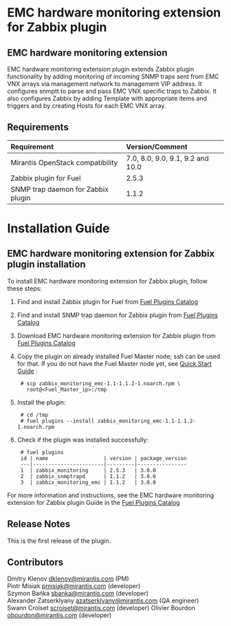 EMC hardware monitoring extension for Zabbix plugin
===================================================

EMC hardware monitoring extension
---------------------------------

EMC hardware monitoring extension plugin extends Zabbix plugin functionality by
adding monitoring of incoming SNMP traps sent from EMC VNX arrays via management
network to management VIP address. It configures snmptt to parse and pass EMC
VNX specific traps to Zabbix. It also configures Zabbix by adding Template with
appropriate items and triggers and by creating Hosts for each EMC VNX array.

Requirements
------------

| Requirement                        | Version/Comment                  |
|:-----------------------------------|:---------------------------------|
| Mirantis OpenStack compatibility   | 7.0, 8.0, 9.0, 9.1, 9.2 and 10.0 |
| Zabbix plugin for Fuel             | 2.5.3                            |
| SNMP trap daemon for Zabbix plugin | 1.1.2                            |

Installation Guide
==================

EMC hardware monitoring extension for Zabbix plugin installation
----------------------------------------------------------------

To install EMC hardware monitoring extension for Zabbix plugin,
follow these steps:

1. Find and install Zabbix plugin for Fuel from
    [Fuel Plugins Catalog](https://software.mirantis.com/fuel-plugins)

2. Find and install SNMP trap daemon for Zabbix plugin from
    [Fuel Plugins Catalog](https://software.mirantis.com/fuel-plugins)

3. Download EMC hardware monitoring extension for Zabbix plugin from
    [Fuel Plugins Catalog](https://software.mirantis.com/fuel-plugins)

4. Copy the plugin on already installed Fuel Master node; ssh can be used for
    that. If you do not have the Fuel Master node yet, see
    [Quick Start Guide](https://software.mirantis.com/quick-start/) :

        # scp zabbix_monitoring_emc-1.1-1.1.2-1.noarch.rpm \
          root@<Fuel_Master_ip>:/tmp

5. Install the plugin:

        # cd /tmp
        # fuel plugins --install zabbix_monitoring_emc-1.1-1.1.2-1.noarch.rpm

6. Check if the plugin was installed successfully:

        # fuel plugins
        id | name                  | version | package_version
        ---|-----------------------|---------|----------------
        1  | zabbix_monitoring     | 2.5.3   | 3.0.0
        2  | zabbix_snmptrapd      | 1.1.2   | 3.0.0
        3  | zabbix_monitoring_emc | 1.1.2   | 3.0.0

For more information and instructions, see the EMC hardware monitoring extension
for Zabbix plugin Guide in the
[Fuel Plugins Catalog](https://software.mirantis.com/fuel-plugins)

Release Notes
-------------

This is the first release of the plugin.

Contributors
------------

Dmitry Klenov <dklenov@mirantis.com> (PM)  
Piotr Misiak <pmisiak@mirantis.com> (developer)  
Szymon Bańka <sbanka@mirantis.com> (developer)  
Alexander Zatserklyany <azatserklyany@mirantis.com> (QA engineer)  
Swann Croiset <scroiset@mirantis.com> (developer)
Olivier Bourdon <obourdon@mirantis.com> (developer)
